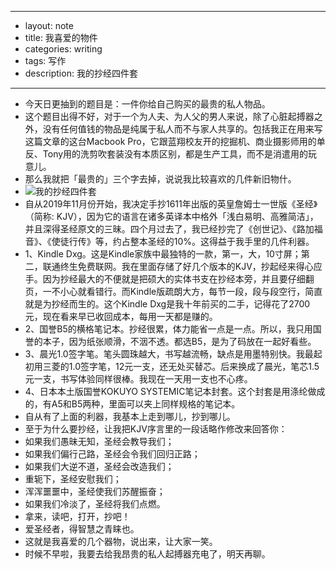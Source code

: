 - --
- layout: note
- title: 我喜爱的物件
- categories: writing
- tags: 写作
- description: 我的抄经四件套
- --
- 今天日更抽到的题目是：一件你给自己购买的最贵的私人物品。
- 这个题目出得不好，对于一个为人夫、为人父的男人来说，除了心脏起搏器之外，没有任何值钱的物品是纯属于私人而不与家人共享的。包括我正在用来写这篇文章的这台Macbook Pro，它跟蓝翔校友开的挖掘机、商业摄影师用的单反、Tony用的洗剪吹套装没有本质区别，都是生产工具，而不是消遣用的玩意儿。
- 那么我就把「最贵的」三个字去掉，说说我比较喜欢的几件新旧物什。
- ![我的抄经四件套](http://www.wangpei.net/wp-content/uploads/2020/02/favorite-things-scaled.jpg)
- 自从2019年11月份开始，我决定手抄1611年出版的英皇詹姆士一世版《圣经》（简称: KJV），因为它的语言在诸多英译本中格外「浅白易明、高雅简洁」，并且深得圣经原文的三昧。四个月过去了，我已经抄完了《创世记》、《路加福音》、《使徒行传》等，约占整本圣经的10%。这得益于我手里的几件利器。
- 1、Kindle Dxg。这是Kindle家族中最独特的一款，第一，大，10寸屏；第二，联通终生免费联网。我在里面存储了好几个版本的KJV，抄起经来得心应手。因为抄经最大的不便就是把硕大的实体书支在抄经本旁，并且要仔细翻页，一不小心就看错行。而Kindle版疏朗大方，每节一段，段与段空行，简直就是为抄经而生的。这个Kindle Dxg是我十年前买的二手，记得花了2700元，现在看来早已收回成本，每用一天都是赚的。
- 2、国誉B5的横格笔记本。抄经很累，体力能省一点是一点。所以，我只用国誉的本子，因为纸张顺滑，不洇不透。都选B5，是为了码放在一起好看些。
- 3、晨光1.0签字笔。笔头圆珠越大，书写越流畅，缺点是用墨特别快。我最起初用三菱的1.0签字笔，12元一支，还无处买替芯。后来换成了晨光，笔芯1.5元一支，书写体验同样很棒。我现在一天用一支也不心疼。
- 4、日本本土版国誉KOKUYO SYSTEMIC笔记本封套。这个封套是用涤纶做成的，有A5和B5两种，里面可以夹上同样规格的笔记本。
- 自从有了上面的利器，我基本上走到哪儿，抄到哪儿。
- 至于为什么要抄经，让我把KJV序言里的一段话略作修改来回答你：
- 如果我们愚昧无知，圣经会教导我们；
- 如果我们偏行己路，圣经会令我们回归正路；
- 如果我们大逆不道，圣经会改造我们；
- 重轭下，圣经安慰我们；
- 浑浑噩噩中，圣经使我们苏醒振奋；
- 如果我们冷淡了，圣经将我们点燃。
- 拿来，读吧，打开，抄吧！
- 爱圣经者，得智慧之青睐也。
- 这就是我喜爱的几个器物，说出来，让大家一笑。
- 时候不早啦，我要去给我昂贵的私人起搏器充电了，明天再聊。
